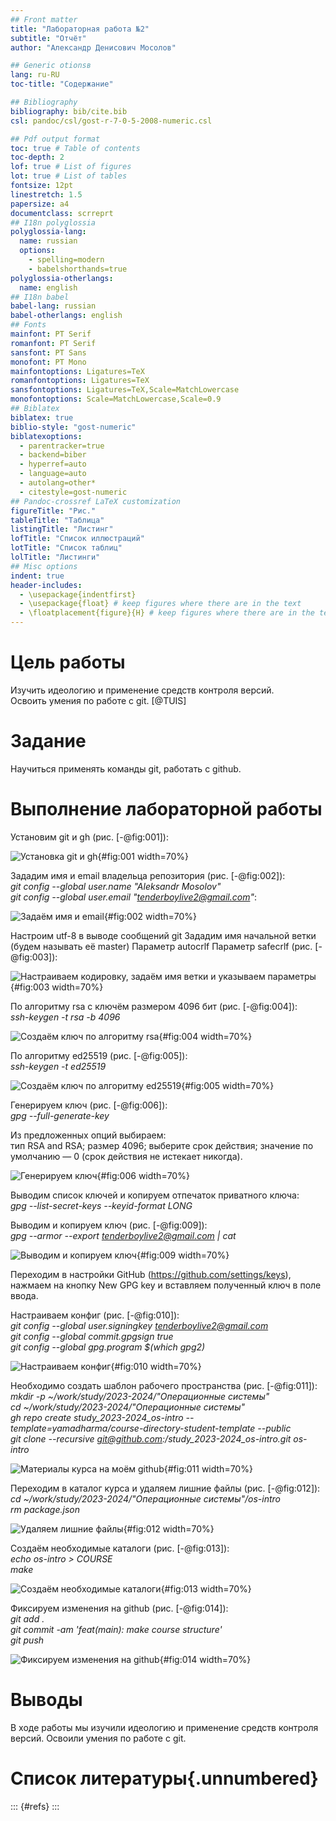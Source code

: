 ```yaml
---
## Front matter
title: "Лабораторная работа №2"
subtitle: "Отчёт"
author: "Александр Денисович Мосолов"

## Generic otionsв
lang: ru-RU
toc-title: "Содержание"

## Bibliography
bibliography: bib/cite.bib
csl: pandoc/csl/gost-r-7-0-5-2008-numeric.csl

## Pdf output format
toc: true # Table of contents
toc-depth: 2
lof: true # List of figures
lot: true # List of tables
fontsize: 12pt
linestretch: 1.5
papersize: a4
documentclass: scrreprt
## I18n polyglossia
polyglossia-lang:
  name: russian
  options:
	- spelling=modern
	- babelshorthands=true
polyglossia-otherlangs:
  name: english
## I18n babel
babel-lang: russian
babel-otherlangs: english
## Fonts
mainfont: PT Serif
romanfont: PT Serif
sansfont: PT Sans
monofont: PT Mono
mainfontoptions: Ligatures=TeX
romanfontoptions: Ligatures=TeX
sansfontoptions: Ligatures=TeX,Scale=MatchLowercase
monofontoptions: Scale=MatchLowercase,Scale=0.9
## Biblatex
biblatex: true
biblio-style: "gost-numeric"
biblatexoptions:
  - parentracker=true
  - backend=biber
  - hyperref=auto
  - language=auto
  - autolang=other*
  - citestyle=gost-numeric
## Pandoc-crossref LaTeX customization
figureTitle: "Рис."
tableTitle: "Таблица"
listingTitle: "Листинг"
lofTitle: "Список иллюстраций"
lotTitle: "Список таблиц"
lolTitle: "Листинги"
## Misc options
indent: true
header-includes:
  - \usepackage{indentfirst}
  - \usepackage{float} # keep figures where there are in the text
  - \floatplacement{figure}{H} # keep figures where there are in the text
---
```


# Цель работы


Изучить идеологию и применение средств контроля версий.  
Освоить умения по работе с git. [@TUIS]

# Задание

Научиться применять команды git, работать с github.

# Выполнение лабораторной работы

Установим git и gh (рис. [-@fig:001]):

![Установка git и gh](image/image-1.png){#fig:001 width=70%}

Зададим имя и email владельца репозитория (рис. [-@fig:002]):  
*git config --global user.name "Aleksandr Mosolov"*  
*git config --global user.email "tenderboylive2@gmail.com"*:

![Задаём имя и email](image/image-2.png){#fig:002 width=70%}

Настроим utf-8 в выводе сообщений git
Зададим имя начальной ветки (будем называть её master)
Параметр autocrlf
Параметр safecrlf (рис. [-@fig:003]):

![Настраиваем кодировку, задаём имя ветки и указываем параметры](image/image-3.png){#fig:003 width=70%}

По алгоритму rsa с ключём размером 4096 бит (рис. [-@fig:004]):  
*ssh-keygen -t rsa -b 4096*

![Создаём ключ по алгоритму rsa](image/image-4.png){#fig:004 width=70%}

По алгоритму ed25519 (рис. [-@fig:005]):  
*ssh-keygen -t ed25519*

![Создаём ключ по алгоритму ed25519](image/image-5.png){#fig:005 width=70%}

Генерируем ключ (рис. [-@fig:006]):  
*gpg --full-generate-key*  

Из предложенных опций выбираем:  
тип RSA and RSA;
размер 4096;
выберите срок действия; значение по умолчанию — 0 (срок действия не истекает никогда).

![Генерируем ключ](image/image-6.png){#fig:006 width=70%}

Выводим список ключей и копируем отпечаток приватного ключа:  
*gpg --list-secret-keys --keyid-format LONG*

Выводим и копируем ключ (рис. [-@fig:009]):  
*gpg --armor --export tenderboylive2@gmail.com | cat*

![Выводим и копируем ключ](image/image-9.png){#fig:009 width=70%}

Переходим в настройки GitHub (https://github.com/settings/keys), нажмаем на кнопку New GPG key и вставляем полученный ключ в поле ввода.

Настраиваем конфиг (рис. [-@fig:010]):  
*git config --global user.signingkey tenderboylive2@gmail.com*  
*git config --global commit.gpgsign true*  
*git config --global gpg.program $(which gpg2)*  

![Настраиваем конфиг](image/image-10.png){#fig:010 width=70%}


Необходимо создать шаблон рабочего пространства (рис. [-@fig:011]):  
*mkdir -p ~/work/study/2023-2024/"Операционные системы"*  
*cd ~/work/study/2023-2024/"Операционные системы"*  
*gh repo create study_2023-2024_os-intro --template=yamadharma/course-directory-student-template --public*  
*git clone --recursive git@github.com:<owner>/study_2023-2024_os-intro.git os-intro*

![Материалы курса на моём github](image/image-res.png){#fig:011 width=70%}

Переходим в каталог курса и удаляем лишние файлы (рис. [-@fig:012]):  
*cd ~/work/study/2023-2024/"Операционные системы"/os-intro*  
*rm package.json*

![Удаляем лишние файлы](image/image-11.png){#fig:012 width=70%}

Создаём необходимые каталоги (рис. [-@fig:013]):  
*echo os-intro > COURSE*  
*make*

![Создаём необходимые каталоги](image/image-12.png){#fig:013 width=70%}

Фиксируем изменения на github (рис. [-@fig:014]):  
*git add .*  
*git commit -am 'feat(main): make course structure'*  
*git push*

![Фиксируем изменения на github](image/image-last.png){#fig:014 width=70%}

# Выводы

В ходе работы мы изучили идеологию и применение средств контроля версий.
Освоили умения по работе с git. 

# Список литературы{.unnumbered}

::: {#refs}
:::
